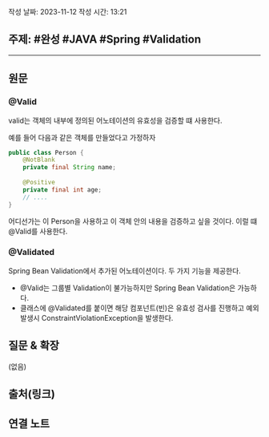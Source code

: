 작성 날짜: 2023-11-12
작성 시간: 13:21

## 주제: #완성  #JAVA #Spring #Validation 

----
## 원문
### @Valid
valid는 객체의 내부에 정의된 어노테이션의 유효성을 검증할 떄 사용한다.

예를 들어 다음과 같은 객체를 만들었다고 가정하자

```java
public class Person {
	@NotBlank
	private final String name;
	
	@Positive
	private final int age;
	// ....
}
```

어디선가는 이 Person을 사용하고 이 객체 안의 내용을 검증하고 싶을 것이다. 이럴 떄 @Valid를 사용한다.


### @Validated

Spring Bean Validation에서 추가된 어노테이션이다. 두 가지 기능을 제공한다.

- @Valid는 그룹별 Validation이 불가능하지만 Spring Bean Validation은 가능하다.
- 클래스에 @Validated를 붙이면 해당 컴포넌트(빈)은 유효성 검사를 진행하고 예외 발생시 ConstraintViolationException을 발생한다.



## 질문 & 확장

(없음)

## 출처(링크)


## 연결 노트










